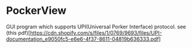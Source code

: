 # PockerView
GUI program which supports UPI(Universal Porker Interface) protocol. see (this pdf)[https://cdn.shopify.com/s/files/1/0769/9693/files/UPI-documentation_e9050fc5-e6e6-4f37-8611-04819b636333.pdf]
